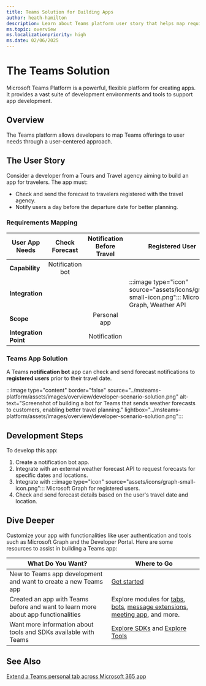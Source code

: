 ```yaml
---
title: Teams Solution for Building Apps
author: heath-hamilton
description: Learn about Teams platform user story that helps map requirements to app functionalities to create app, development environments, tools required, and customization.
ms.topic: overview
ms.localizationpriority: high
ms.date: 02/06/2025
---
```


# The Teams Solution

Microsoft Teams Platform is a powerful, flexible platform for creating apps. It provides a vast suite of development environments and tools to support app development.

## Overview

The Teams platform allows developers to map Teams offerings to user needs through a user-centered approach.

## The User Story

Consider a developer from a Tours and Travel agency aiming to build an app for travelers. The app must:

- Check and send the forecast to travelers registered with the travel agency.
- Notify users a day before the departure date for better planning.

### Requirements Mapping

| User App Needs             | Check Forecast  | Notification Before Travel | Registered User                          |
|----------------------------|:---------------:|:--------------------------:|------------------------------------------|
| **Capability**             | Notification bot|                            |                                          |
| **Integration**            |                 |                            | :::image type="icon" source="assets/icons/graph-small-icon.png"::: Microsoft Graph, Weather API |
| **Scope**                  |                 | Personal app               |                                          |
| **Integration Point**      |                 | Notification               |                                          |

### Teams App Solution

A Teams **notification bot** app can check and send forecast notifications to **registered users** prior to their travel date.

:::image type="content" border="false" source="../msteams-platform/assets/images/overview/developer-scenario-solution.png" alt-text="Screenshot of building a bot for Teams that sends weather forecasts to customers, enabling better travel planning." lightbox="../msteams-platform/assets/images/overview/developer-scenario-solution.png":::

## Development Steps

To develop this app:

1. Create a notification bot app.
2. Integrate with an external weather forecast API to request forecasts for specific dates and locations.
3. Integrate with :::image type="icon" source="assets/icons/graph-small-icon.png"::: Microsoft Graph for registered users.
4. Check and send forecast details based on the user's travel date and location.

## Dive Deeper

Customize your app with functionalities like user authentication and tools such as Microsoft Graph and the Developer Portal. Here are some resources to assist in building a Teams app:

| What Do You Want?   | Where to Go |
|---------------------|-------------|
| New to Teams app development and want to create a new Teams app | [Get started](get-started/get-started-overview.md) |
| Created an app with Teams before and want to learn more about app functionalities | Explore modules for [tabs](tabs/what-are-tabs.md), [bots](bots/what-are-bots.md), [message extensions](messaging-extensions/what-are-messaging-extensions.md), [meeting app](apps-in-teams-meetings/teams-apps-in-meetings.md), and more. |
| Want more information about tools and SDKs available with Teams | [Explore SDKs](get-started/tool-options-and-code-samples.md#explore-sdks) and [Explore Tools](get-started/tool-options-and-code-samples.md#explore-tools) |

## See Also

[Extend a Teams personal tab across Microsoft 365 app](m365-apps/extend-m365-teams-personal-tab.md)